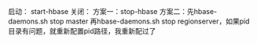 启动：
start-hbase
关闭：
方案一：stop-hbase
方案二：先hbase-daemons.sh stop master
再hbase-daemons.sh stop regionserver，如果pid目录有问题，就重新配置pid路径，我重新配过了